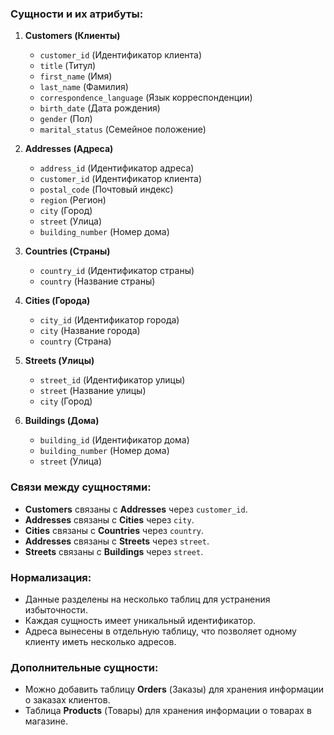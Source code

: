 ### Сущности и их атрибуты:

1.  **Customers (Клиенты)**
    
    -   `customer_id`  (Идентификатор клиента)
    -   `title`  (Титул)
    -   `first_name`  (Имя)
    -   `last_name`  (Фамилия)
    -   `correspondence_language`  (Язык корреспонденции)
    -   `birth_date`  (Дата рождения)
    -   `gender`  (Пол)
    -   `marital_status`  (Семейное положение)
2.  **Addresses (Адреса)**
    
    -   `address_id`  (Идентификатор адреса)
    -   `customer_id`  (Идентификатор клиента)
    -   `postal_code`  (Почтовый индекс)
    -   `region`  (Регион)
    -   `city`  (Город)
    -   `street`  (Улица)
    -   `building_number`  (Номер дома)
3.  **Countries (Страны)**
    
    -   `country_id`  (Идентификатор страны)
    -   `country`  (Название страны)
4.  **Cities (Города)**
    
    -   `city_id`  (Идентификатор города)
    -   `city`  (Название города)
    -   `country`  (Страна)
5.  **Streets (Улицы)**
    
    -   `street_id`  (Идентификатор улицы)
    -   `street`  (Название улицы)
    -   `city`  (Город)
6.  **Buildings (Дома)**
    
    -   `building_id`  (Идентификатор дома)
    -   `building_number`  (Номер дома)
    -   `street`  (Улица)

### Связи между сущностями:

-   **Customers**  связаны с  **Addresses**  через  `customer_id`.
-   **Addresses**  связаны с  **Cities**  через  `city`.
-   **Cities**  связаны с  **Countries**  через  `country`.
-   **Addresses**  связаны с  **Streets**  через  `street`.
-   **Streets**  связаны с  **Buildings**  через  `street`.

### Нормализация:

-   Данные разделены на несколько таблиц для устранения избыточности.
-   Каждая сущность имеет уникальный идентификатор.
-   Адреса вынесены в отдельную таблицу, что позволяет одному клиенту иметь несколько адресов.

### Дополнительные сущности:

-   Можно добавить таблицу  **Orders**  (Заказы) для хранения информации о заказах клиентов.
-   Таблица  **Products**  (Товары) для хранения информации о товарах в магазине.
